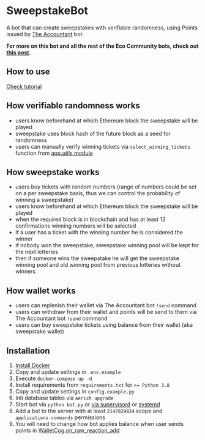 # SweepstakeBot

A bot that can create sweepstakes with verifiable randomness, using Points issued by [The Accountant](https://github.com/eco/discord-accountant) bot.

**For more on this bot and all the rest of the Eco Community bots, check out [this post](https://echo.mirror.xyz/GlFuqSbTZOLDl0LA7eDa0Yibhqq6IHNUC48nd3WJZQw).**


## How to use
[Check tutorial](docs/Tutorial.md)


## How verifiable randomness works
- users know beforehand at which Ethereum block the sweepstake will be played
- sweepstake uses block hash of the future block as a seed for randomness
- users can manually verify winning tickets via `select_winning_tickets` function from [app.utils module](app/utils.py)


## How sweepstake works
- users buy tickets with random numbers (range of numbers could be set on a per sweepstake basis, thus we can control the probability of winning a sweepstake)
- users know beforehand at which Ethereum block the sweepstake will be played
- when the required block is in blockchain and has at least 12 confirmations winning numbers will be selected
- if a user has a ticket with the winning number he is considered the winner
- if nobody won the sweepstake, sweepstake winning pool will be kept for the next lotteries
- then if someone wins the sweepstake he will get the sweepstake winning pool and old winning pool from previous lotteries without winners


## How wallet works
- users can replenish their wallet via The Accountant bot `!send` command
- users can withdraw from their wallet and points will be send to them via The Accountant bot `!send` command
- users can buy sweepstake tickets using balance from their wallet (aka sweepstake wallet)


## Installation
1. [Install Docker](https://docs.docker.com/engine/install/ubuntu/)
2. Copy and update settings in `.env.example`
3. Execute `docker-compose up -d`
4. Install requirements from `requirements.txt` for `>= Python 3.8`
5. Copy and update settings in `config.example.py`
6. Init database tables via `aerich upgrade`
7. Start bot via `python bot.py` or [via supervisord](http://supervisord.org/) or [systemd](https://es.wikipedia.org/wiki/Systemd)
8. Add a bot to the server with at least `2147829824` scope and `applications.commands` permissions
9. You will need to change how bot applies balance when user sends points in [WalletCog.on_raw_reaction_add](app/extensions/wallet.py)
